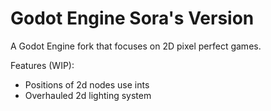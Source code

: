 # Godot Engine Sora's Version

A Godot Engine fork that focuses on 2D pixel perfect games.

Features (WIP):
 * Positions of 2d nodes use ints
 * Overhauled 2d lighting system

